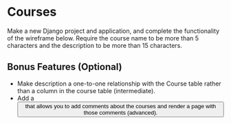 # Courses

Make a new Django project and application, and complete the functionality of the wireframe below.  Require the course name to be more than 5 characters and the description to be more than 15 characters.

## Bonus Features (Optional)
* Make description a one-to-one relationship with the Course table rather than a column in the course table (intermediate).
* Add a <button> that allows you to add comments about the courses and render a page with those comments (advanced).
